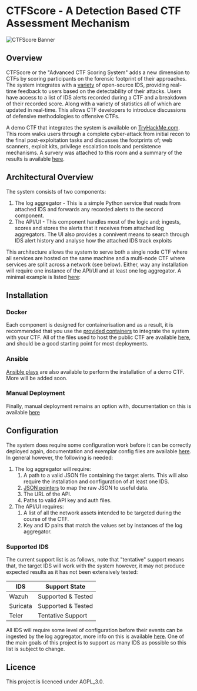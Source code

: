 # CTFScore - A Detection Based CTF Assessment Mechanism

![CTFScore Banner](https://ctfresources.s3.eu-west-2.amazonaws.com/bannerhq.png)

## Overview

CTFScore or the "Advanced CTF Scoring System" adds a new dimension to CTFs by scoring participants on the forensic footprint of their approaches. The system integrates with a [variety](#supported-ids) of open-source IDS, providing real-time feedback to users based on the detectability of their attacks. Users have access to a list of IDS alerts recorded during a CTF and a breakdown of their recorded score. Along with a variety of statistics all of which are updated in real-time. This allows CTF developers to introduce discussions of defensive methodologies to offensive CTFs.

A demo CTF that integrates the system is available on [TryHackMe.com](https://tryhackme.com/jr/idsevasion). This room walks users through a complete cyber-attack from initial recon to the final post-exploitation tasks and discusses the footprints of; web scanners, exploit kits, privilege escalation tools and persistence mechanisms. A survery was attached to this room and a summary of the results is available [here](https://ctfresources.s3.eu-west-2.amazonaws.com/CTFScore+Demo+CTF+Survey+Results.pdf).

## Architectural Overview

The system consists of two components:

1. The log aggregator - This is a simple Python service that reads from attached IDS and forwards any recorded alerts to the second component.
2. The API/UI - This component handles most of the logic and; ingests, scores and stores the alerts that it receives from attached log aggregators. The UI also provides a connivent means to search through IDS alert history and analyse how the attached IDS track exploits

This architecture allows the system to serve both a single node CTF where all services are hosted on the same machine and a multi-node CTF where services are split across a network (see below). Either, way any installation will require one instance of the API/UI and at least one log aggregator. A minimal example is listed [here](https://github.com/Jroo1053/CTFScore/blob/master/Deployment/ApacheDemo/docker-compose.yml):


## Installation

### Docker

Each component is designed for containerisation and as a result, it is recommended that you use the [provided containers](https://github.com/Jroo1053?tab=packages&repo_name=CTFScore) to integrate the system with your CTF. All of the files used to host the public CTF are available [here](), and should be a good starting point for most deployments.

### Ansible

[Ansible plays](https://github.com/Jroo1053/CTFScore/tree/master/Deployment/Ansible/Demo) are also available to perform the installation of a demo CTF. More will be added soon.

### Manual Deployment

Finally, manual deployment remains an option with, documentation on this is available [here](https://github.com/Jroo1053/CTFScore/tree/master/Docs#log-aggregator-installation)

## Configuration

The system does require some configuration work before it can be correctly deployed again, documentation and exemplar config files are available [here](https://github.com/Jroo1053/CTFScore/tree/master/Docs#log-aggregator-installation). In general however, the following is needed:

1. The log aggregator will require:
    1. A path to a valid JSON file containing the target alerts. This will also require the installation and configuration of at least one IDS.
    2. [JSON pointers](https://github.com/Jroo1053/CTFScore/blob/master/Docs/IDSJSONTable.md) to map the raw JSON to useful data.
    3. The URL of the API.
    4. Paths to valid API key and auth files.
2. The API/UI requires:
    1. A list of all the network assets intended to be targeted during the course of the CTF.
    2. Key and ID pairs that match the values set by instances of the log aggregator.

### Supported IDS

The current support list is as follows, note that "tentative" support means that, the target IDS will work with the system however, it may not produce expected results as it has not been extensively tested:

| IDS | Support State |
|-----|-------|
| Wazuh | Supported & Tested
| Suricata | Supported & Tested |
| Teler | Tentative Support |

All IDS will require some level of configuration before their events can be ingested by the log aggregator, more info on this is available [here](https://github.com/Jroo1053/CTFScore/blob/master/Docs/IDSJSONTable.md). One of the main goals of this project is to support as many IDS as possible so this list is subject to change.

## Licence

This project is licenced under AGPL_3.0.
